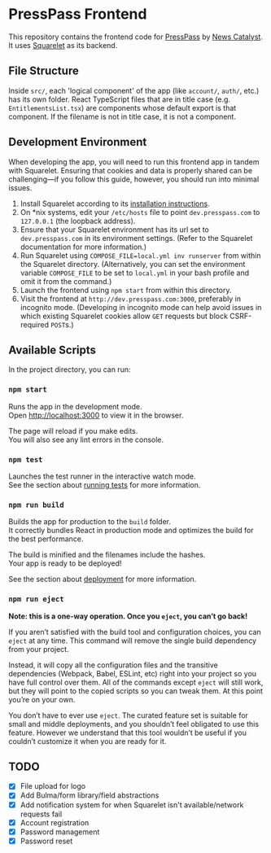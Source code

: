 # PressPass Frontend

This repository contains the frontend code for [PressPass](http://presspass.it) by [News Catalyst](https://newscatalyst.org). It uses [Squarelet](https://github.com/MuckRock/squarelet) as its backend.

## File Structure

Inside `src/`, each 'logical component' of the app (like `account/`, `auth/`, etc.) has its own folder. React TypeScript files that are in title case (e.g. `EntitlementsList.tsx`) are components whose default export is that component. If the filename is not in title case, it is not a component. 

## Development Environment

When developing the app, you will need to run this frontend app in tandem with Squarelet. Ensuring that cookies and data is properly shared can be challenging—if you follow this guide, however, you should run into minimal issues.

1. Install Squarelet according to its [installation instructions](https://github.com/MuckRock/squarelet/blob/master/README.md).
2. On *nix systems, edit your `/etc/hosts` file to point `dev.presspass.com` to `127.0.0.1` (the loopback address).
3. Ensure that your Squarelet environment has its url set to `dev.presspass.com` in its environment settings. (Refer to the Squarelet documentation for more information.)
4. Run Squarelet using `COMPOSE_FILE=local.yml inv runserver` from within the Squarelet directory. (Alternatively, you can set the environment variable `COMPOSE_FILE` to be set to `local.yml` in your bash profile and omit it from the command.)
5. Launch the frontend using `npm start` from within this directory.
6. Visit the frontend at `http://dev.presspass.com:3000`, preferably in incognito mode. (Developing in incognito mode can help avoid issues in which existing Squarelet cookies allow `GET` requests but block CSRF-required `POST`s.)

## Available Scripts

In the project directory, you can run:

### `npm start`

Runs the app in the development mode.<br />
Open [http://localhost:3000](http://localhost:3000) to view it in the browser.

The page will reload if you make edits.<br />
You will also see any lint errors in the console.

### `npm test`

Launches the test runner in the interactive watch mode.<br />
See the section about [running tests](https://facebook.github.io/create-react-app/docs/running-tests) for more information.

### `npm run build`

Builds the app for production to the `build` folder.<br />
It correctly bundles React in production mode and optimizes the build for the best performance.

The build is minified and the filenames include the hashes.<br />
Your app is ready to be deployed!

See the section about [deployment](https://facebook.github.io/create-react-app/docs/deployment) for more information.

### `npm run eject`

**Note: this is a one-way operation. Once you `eject`, you can’t go back!**

If you aren’t satisfied with the build tool and configuration choices, you can `eject` at any time. This command will remove the single build dependency from your project.

Instead, it will copy all the configuration files and the transitive dependencies (Webpack, Babel, ESLint, etc) right into your project so you have full control over them. All of the commands except `eject` will still work, but they will point to the copied scripts so you can tweak them. At this point you’re on your own.

You don’t have to ever use `eject`. The curated feature set is suitable for small and middle deployments, and you shouldn’t feel obligated to use this feature. However we understand that this tool wouldn’t be useful if you couldn’t customize it when you are ready for it.

## TODO

- [x] File upload for logo
- [x] Add Bulma/form library/field abstractions
- [x] Add notification system for when Squarelet isn't available/network requests fail
- [x] Account registration
- [x] Password management
- [x] Password reset
